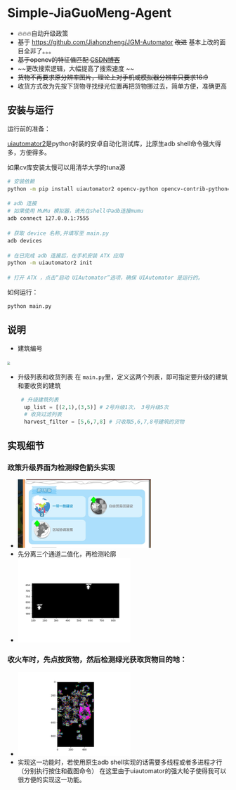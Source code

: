 # Simple-JiaGuoMeng-Agent

* 🔥🔥🔥自动升级政策
* 基于 https://github.com/Jiahonzheng/JGM-Automator ~~改进~~ 基本上改的面目全非了。。。
* ~~基于opencv的特征值匹配 [CSDN博客](https://blog.csdn.net/github_39611196/article/details/81164752)~~
* ~~更改搜索逻辑，大幅提高了搜索速度 ~~
* ~~货物不再要求原分辨率图片，理论上对手机或模拟器分辨率只要求16:9~~
* 收货方式改为先按下货物寻找绿光位置再把货物挪过去，简单方便，准确更高

## 安装与运行
运行前的准备：

[uiautomator2](https://github.com/openatx/uiautomator2)是python封装的安卓自动化测试库，比原生adb shell命令强大得多，方便得多。 

如果cv库安装太慢可以用清华大学的tuna源
```bash
# 安装依赖
python -m pip install uiautomator2 opencv-python opencv-contrib-python==3.4.2.16

# adb 连接
# 如果使用 MuMu 模拟器，请先在shell中adb连接mumu
adb connect 127.0.0.1:7555

# 获取 device 名称,并填写至 main.py
adb devices

# 在已完成 adb 连接后，在手机安装 ATX 应用
python -m uiautomator2 init

# 打开 ATX ，点击“启动 UIAutomator”选项，确保 UIAutomator 是运行的。
```

如何运行：
``` bash
python main.py
```


## 说明

+ 建筑编号

<img src="./assets/Screenshot.png" style="zoom:40%" />


+ 升级列表和收货列表
  在 `main.py`里，定义这两个列表，即可指定要升级的建筑和要收货的建筑
  ```py
   # 升级建筑列表
    up_list = [(2,1),(3,5)] # 2号升级1次， 3号升级5次
    # 收货过滤列表
    harvest_filter = [5,6,7,8] # 只收取5,6,7,8号建筑的货物
  ```

## 实现细节

### 政策升级界面为检测绿色箭头实现
* <img src="./assets/Policies2.png" style="zoom:30%" />
* 先分离三个通道二值化，再检测轮廓
* <img src="./assets/ArrowFind.png" style="zoom:40%" />
### 收火车时，先点按货物，然后检测绿光获取货物目的地：
* <img src="./assets/Diff2.png" style="zoom:40%" />
* 实现这一功能时，若使用原生adb shell实现的话需要多线程或者多进程才行（分别执行按住和截图命令）
在这里由于uiautomator的强大轮子使得我可以很方便的实现这一功能。

